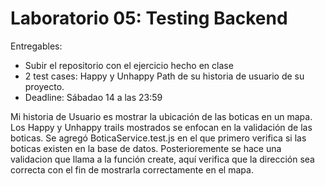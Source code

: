 # Laboratorio 05: Testing Backend

Entregables:

- Subir el repositorio con el ejercicio hecho en clase
- 2 test cases: Happy y Unhappy Path de su historia de usuario de su proyecto.
- Deadline: Sábadao 14 a las 23:59

Mi historia de Usuario es mostrar la ubicación de las boticas en un mapa. Los Happy y Unhappy trails
mostrados se enfocan en la validación de las boticas.
Se agregó BoticaService.test.js en el que primero verifica si las boticas existen en la base
de datos.
Posterioremente se hace una validacion que llama a la función create, aquí verifica que la
dirección sea correcta con el fin de mostrarla correctamente en el mapa.